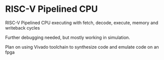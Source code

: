 # RISC-V Pipelined CPU
RISC-V Pipelined CPU executing with fetch, decode, execute, memory and writeback cycles

Further debugging needed, but mostly working in simulation. 

Plan on using Vivado toolchain to synthesize code and emulate code on an fpga